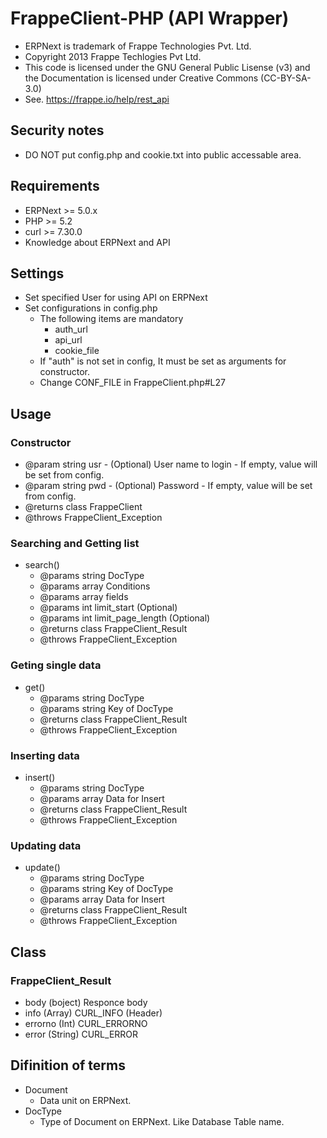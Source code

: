 # FrappeClient-PHP (API Wrapper)

- ERPNext is trademark of Frappe Technologies Pvt. Ltd.
- Copyright 2013 Frappe Techlogies Pvt Ltd.
- This code is licensed under the GNU General Public Lisense (v3) and the Documentation is licensed under Creative Commons (CC-BY-SA-3.0)
- See. https://frappe.io/help/rest_api

## Security notes

- DO NOT put config.php and cookie.txt into public accessable area.


## Requirements

- ERPNext >= 5.0.x
- PHP >= 5.2
- curl >= 7.30.0
- Knowledge about ERPNext and API

## Settings

- Set specified User for using API on ERPNext
- Set configurations in config.php
  - The following items are mandatory
    - auth_url
    - api_url
    - cookie_file
  - If "auth" is not set in config, It must be set as arguments for constructor.
  - Change CONF_FILE in FrappeClient.php#L27

## Usage

### Constructor

  - @param string usr - (Optional) User name to login - If empty, value will be set from config.
  - @param string pwd - (Optional) Password - If empty, value will be set from config.
  - @returns class FrappeClient
  - @throws FrappeClient_Exception

### Searching and Getting list

- search()
  - @params string DocType
  - @params array Conditions
  - @params array fields
  - @params int limit_start (Optional)
  - @params int limit_page_length (Optional)
  - @returns class FrappeClient_Result
  - @throws FrappeClient_Exception

### Geting single data

- get()
  - @params string DocType
  - @params string Key of DocType
  - @returns class FrappeClient_Result
  - @throws FrappeClient_Exception

### Inserting data

- insert()
  - @params string DocType
  - @params array Data for Insert
  - @returns class FrappeClient_Result
  - @throws FrappeClient_Exception

### Updating data

- update()
  - @params string DocType
  - @params string Key of DocType
  - @params array Data for Insert
  - @returns class FrappeClient_Result
  - @throws FrappeClient_Exception


## Class

### FrappeClient_Result

- body (boject) Responce body
- info (Array) CURL_INFO (Header)
- errorno (Int) CURL_ERRORNO
- error (String) CURL_ERROR


## Difinition of terms

- Document
  - Data unit on ERPNext.
- DocType
  - Type of Document on ERPNext. Like Database Table name.



